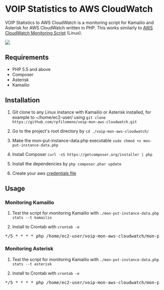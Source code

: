 VOIP Statistics to AWS CloudWatch
=================================

VOIP Statistics to AWS CloudWatch is a monitoring script for Kamailio and Asterisk 
for AWS CloudWatch written in PHP. This works similarly to [AWS CloudWatch Monitoring Script](http://docs.aws.amazon.com/AmazonCloudWatch/latest/DeveloperGuide/mon-scripts.html) (Linux).

<img src="http://rpfilomeno.github.io/images/voip-aws-mon.jpg">

Requirements
------------

* PHP 5.5 and above
* Composer
* Asterisk
* Kamailio


Installation
------------

1. Git clone to any Linux instance with Kamailio or Asterisk installed, 
for example to ~/home/ec2-user/ using 
```git clone https://github.com/rpfilomeno/voip-mon-aws-cloudwatch.git```

2. Go to the project's root directory by ```cd ./voip-mon-aws-cloudwatch/```

3. Make the mon-put-instance-data.php executable ```sudo chmod +x mon-put-instance-data.php```

4. Install Composer ```curl -sS https://getcomposer.org/installer | php```

5. Install the dependencies by ```php composer.phar update```

6. Create your aws [credentials file](http://docs.aws.amazon.com/aws-sdk-php/v3/guide/guide/credentials.html#credential-profiles)


Usage
-----

### Monitoring Kamailio

1. Test the script for monitoring Kamailio with 
```./mon-put-instance-data.php stats --t kamailio```

2. Install to Crontab with ```crontab -e```
<pre>
*/5 * * * * php /home/ec2-user/voip-mon-aws-cloudwatch/mon-put-instance-data.php stats --s kamailio
</pre>


### Monitoring Asterisk

1. Test the script for monitoring Kamailio with 
```./mon-put-instance-data.php stats --t asterisk```

2. Install to Crontab with ```crontab -e```
<pre>
*/5 * * * * php /home/ec2-user/voip-mon-aws-cloudwatch/mon-put-instance-data.php stats --s asterisk
</pre>